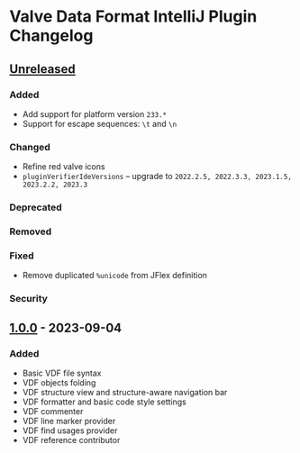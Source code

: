 <!-- Keep a Changelog guide -> https://keepachangelog.com -->

# Valve Data Format IntelliJ Plugin Changelog

## [Unreleased]

### Added

- Add support for platform version `233.*`
- Support for escape sequences: `\t` and `\n`

### Changed

- Refine red valve icons
- `pluginVerifierIdeVersions` – upgrade to `2022.2.5, 2022.3.3, 2023.1.5, 2023.2.2, 2023.3`

### Deprecated

### Removed

### Fixed

- Remove duplicated `%unicode` from JFlex definition

### Security

## [1.0.0] - 2023-09-04

### Added

- Basic VDF file syntax
- VDF objects folding
- VDF structure view and structure-aware navigation bar
- VDF formatter and basic code style settings
- VDF commenter
- VDF line marker provider
- VDF find usages provider 
- VDF reference contributor

[Unreleased]: https://github.com/sczerwinski/valve-data-format-intellij-plugin/compare/v1.0.0...main
[1.0.0]: https://github.com/sczerwinski/valve-data-format-intellij-plugin/releases/tag/v1.0.0
